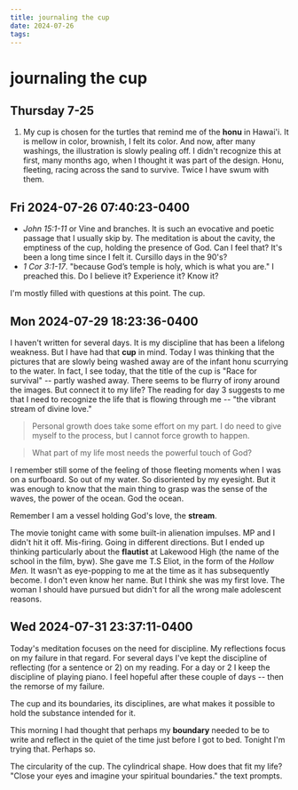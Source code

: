 ```yaml
---
title: journaling the cup
date: 2024-07-26
tags: 
---
```

# journaling the cup
## Thursday 7-25

1. My cup is chosen for the turtles that remind me of the **honu** in Hawai'i. It is mellow in color, brownish, I felt its color. And now, after many washings, the illustration is slowly pealing off. I didn't recognize this at first, many months ago, when I thought it was part of the design. Honu, fleeting, racing across the sand to survive. Twice I have swum with them.


## Fri 2024-07-26 07:40:23-0400
- *John 15:1-11* or 
    Vine and branches. It is such an evocative and poetic passage that I usually skip by. The meditation is about the cavity, the emptiness of the cup, holding the presence of God. Can I feel that? It's been a long time since I felt it. Cursillo days in the 90's?
- *1 Cor 3:1-17*.
    "because God’s temple is holy, which is what you are."
    I preached this. Do I believe it? Experience it? Know it?

I'm mostly filled with questions at this point. The cup.

## Mon 2024-07-29 18:23:36-0400

I haven't written for several days. It is my discipline that has been a lifelong weakness. But I have had that **cup** in mind. Today I was thinking that the pictures that are slowly being washed away are of the infant honu scurrying to the water. In fact, I see today, that the title of the cup is "Race for survival" -- partly washed away. There seems to be flurry of irony around the images. But connect it to my life? The reading for day 3 suggests to me that I need to recognize the life that is flowing through me -- "the vibrant stream of divine love." 

> Personal growth does take some effort on my part. I do need to give myself to the process, but I cannot force growth to happen.

> What part of my life most needs the powerful touch of God?

I remember still some of the feeling of those fleeting moments when I was on a surfboard. So out of my water. So disoriented by my eyesight. But it was enough to know that the main thing to grasp was the sense of the waves, the power of the ocean. God the ocean.

Remember I am a vessel holding God's love, the **stream**.

The movie tonight came with some built-in alienation impulses. MP and I didn't hit it off. Mis-firing. Going in different directions. But I ended up thinking particularly about the **flautist**  at Lakewood High (the name of the school in the film, byw). She gave me T.S Eliot, in the form of the *Hollow Men.* It wasn't as eye-popping to me at the time as it has subsequently become. I don't even know her name. But I think she was my first love. The woman I should have pursued but didn't for all the wrong male adolescent reasons. 


## Wed 2024-07-31 23:37:11-0400

Today's meditation focuses on the need for discipline. My reflections focus on my failure in that regard. For several days I've kept the discipline of reflecting (for a sentence or 2) on my reading. For a day or 2 I keep the discipline of playing piano. I feel hopeful after these couple of days -- then the remorse of my failure. 

The cup and its boundaries, its disciplines, are what makes it possible to hold the substance intended for it.

This morning I had thought that perhaps my **boundary** needed to be to write and reflect in the quiet of the time just before I got to bed. Tonight I'm trying that. Perhaps so.

The circularity of the cup. The cylindrical shape. How does that fit my life? "Close your eyes and imagine your spiritual boundaries." the text prompts. 
